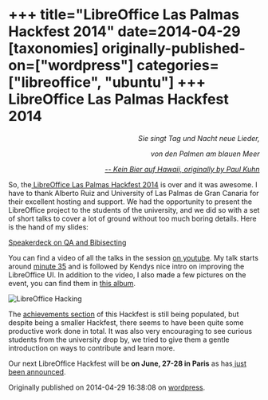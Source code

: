 +++
title="LibreOffice Las Palmas Hackfest 2014"
date=2014-04-29
[taxonomies]
originally-published-on=["wordpress"]
categories=["libreoffice", "ubuntu"]
+++
LibreOffice Las Palmas Hackfest 2014
====================================

<p style="text-align:right;"><em>Sie singt Tag und Nacht neue Lieder,</em></p>
<p style="text-align:right;"><em>von den Palmen am blauen Meer</em></p>
<p style="text-align:right;"><em><a href="https://www.youtube.com/watch?v=cLoTkwKgtXE">-- Kein Bier auf Hawaii, originally by Paul Kuhn</a></em></p>

So, the<a href="https://wiki.documentfoundation.org/Hackfest/GranCanaria2014"> LibreOffice Las Palmas Hackfest 2014</a> is over and it was awesome. I have to thank Alberto Ruiz and University of Las Palmas de Gran Canaria for their excellent hosting and support. We had the opportunity to present the LibreOffice project to the students of the university, and we did so with a set of short talks to cover a lot of ground without too much boring details. Here is the hand of my slides:

[Speakerdeck on QA and Bibisecting](https://speakerdeck.com/bjoernmichaelsen/qa-and-bibisecting-in-a-huge-software-project)

You can find a video of all the talks in the session <a href="https://www.youtube.com/watch?v=1JQqjSB2Tm4">on youtube</a>. My talk starts around <a href="https://www.youtube.com/watch?feature=player_detailpage&amp;v=1JQqjSB2Tm4#t=2136">minute 35</a> and is followed by Kendys nice intro on improving the LibreOffice UI. In addition to the video, I also made a few pictures on the event, you can find them in <a href="https://plus.google.com/u/0/photos/101094190333184858950/albums/6007493338551235953?authkey=CNj5zf-HirWL3wE">this album</a>.

![LibreOffice Hacking](/img/wp/2014/04/dsc08467.jpg)

The <a href="https://wiki.documentfoundation.org/Hackfest/GranCanaria2014#Achievements">achievements section</a> of this Hackfest is still being populated, but despite being a smaller Hackfest, there seems to have been quite some productive work done in total. It was also very encouraging to see curious students from the university drop by, we tried to give them a gentle introduction on ways to contribute and learn more.

Our next LibreOffice Hackfest will be<strong> on June, 27-28 in Paris</strong> as has<a href="http://nabble.documentfoundation.org/Paris-LibreOffice-hackfest-td4106906.html"> just been announced</a>.

Originally published on 2014-04-29 16:38:08 on [wordpress](https://skyfromme.wordpress.com/2014/04/29/libreoffice-las-palmas-hackfest-2014/).
